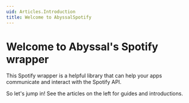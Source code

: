 ```yaml
---
uid: Articles.Introduction
title: Welcome to AbyssalSpotify
---
```


# Welcome to Abyssal's Spotify wrapper
This Spotify wrapper is a helpful library that can help your apps communicate and interact with the Spotify API.  
  
So let's jump in! See the articles on the left for guides and introductions.